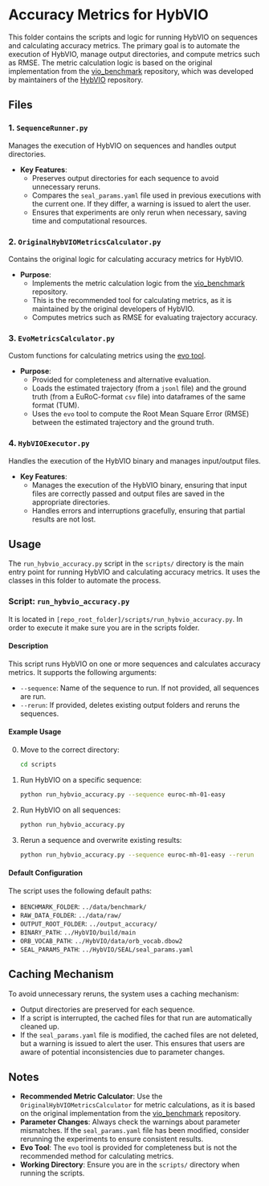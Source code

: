 # Accuracy Metrics for HybVIO

This folder contains the scripts and logic for running HybVIO on sequences and calculating accuracy metrics. The primary goal is to automate the execution of HybVIO, manage output directories, and compute metrics such as RMSE. The metric calculation logic is based on the original implementation from the [vio_benchmark](https://github.com/AaltoML/vio_benchmark/tree/main/hybvio_runner) repository, which was developed by maintainers of the [HybVIO](https://github.com/SpectacularAI/HybVIO) repository.

## Files

### 1. **`SequenceRunner.py`**
Manages the execution of HybVIO on sequences and handles output directories.

- **Key Features**:
  - Preserves output directories for each sequence to avoid unnecessary reruns.
  - Compares the `seal_params.yaml` file used in previous executions with the current one. If they differ, a warning is issued to alert the user.
  - Ensures that experiments are only rerun when necessary, saving time and computational resources.

### 2. **`OriginalHybVIOMetricsCalculator.py`**
Contains the original logic for calculating accuracy metrics for HybVIO.

- **Purpose**:
  - Implements the metric calculation logic from the [vio_benchmark](https://github.com/AaltoML/vio_benchmark/tree/main/hybvio_runner) repository.
  - This is the recommended tool for calculating metrics, as it is maintained by the original developers of HybVIO.
  - Computes metrics such as RMSE for evaluating trajectory accuracy.

### 3. **`EvoMetricsCalculator.py`**
Custom functions for calculating metrics using the [evo tool](https://github.com/MichaelGrupp/evo).

- **Purpose**:
  - Provided for completeness and alternative evaluation.
  - Loads the estimated trajectory (from a `jsonl` file) and the ground truth (from a EuRoC-format `csv` file) into dataframes of the same format (TUM).
  - Uses the `evo` tool to compute the Root Mean Square Error (RMSE) between the estimated trajectory and the ground truth.

### 4. **`HybVIOExecutor.py`**
Handles the execution of the HybVIO binary and manages input/output files.

- **Key Features**:
  - Manages the execution of the HybVIO binary, ensuring that input files are correctly passed and output files are saved in the appropriate directories.
  - Handles errors and interruptions gracefully, ensuring that partial results are not lost.

## Usage

The `run_hybvio_accuracy.py` script in the `scripts/` directory is the main entry point for running HybVIO and calculating accuracy metrics. It uses the classes in this folder to automate the process.

### Script: `run_hybvio_accuracy.py`
It is located in `[repo_root_folder]/scripts/run_hybvio_accuracy.py`. In order to execute it make sure you are in the scripts folder.

#### Description
This script runs HybVIO on one or more sequences and calculates accuracy metrics. It supports the following arguments:

- `--sequence`: Name of the sequence to run. If not provided, all sequences are run.
- `--rerun`: If provided, deletes existing output folders and reruns the sequences.

#### Example Usage
0. Move to the correct directory:
   ```bash
   cd scripts
   ```

1. Run HybVIO on a specific sequence:
   ```bash
   python run_hybvio_accuracy.py --sequence euroc-mh-01-easy
   ```

2. Run HybVIO on all sequences:
   ```bash
   python run_hybvio_accuracy.py
   ```

3. Rerun a sequence and overwrite existing results:
   ```bash
   python run_hybvio_accuracy.py --sequence euroc-mh-01-easy --rerun
   ```

#### Default Configuration
The script uses the following default paths:
- `BENCHMARK_FOLDER`: `../data/benchmark/`
- `RAW_DATA_FOLDER`: `../data/raw/`
- `OUTPUT_ROOT_FOLDER`: `../output_accuracy/`
- `BINARY_PATH`: `../HybVIO/build/main`
- `ORB_VOCAB_PATH`: `../HybVIO/data/orb_vocab.dbow2`
- `SEAL_PARAMS_PATH`: `../HybVIO/SEAL/seal_params.yaml`

## Caching Mechanism

To avoid unnecessary reruns, the system uses a caching mechanism:
- Output directories are preserved for each sequence.
- If a script is interrupted, the cached files for that run are automatically cleaned up.
- If the `seal_params.yaml` file is modified, the cached files are not deleted, but a warning is issued to alert the user. This ensures that users are aware of potential inconsistencies due to parameter changes.

## Notes

- **Recommended Metric Calculator**: Use the `OriginalHybVIOMetricsCalculator` for metric calculations, as it is based on the original implementation from the [vio_benchmark](https://github.com/AaltoML/vio_benchmark/tree/main/hybvio_runner) repository.
- **Parameter Changes**: Always check the warnings about parameter mismatches. If the `seal_params.yaml` file has been modified, consider rerunning the experiments to ensure consistent results.
- **Evo Tool**: The `evo` tool is provided for completeness but is not the recommended method for calculating metrics.
- **Working Directory**: Ensure you are in the `scripts/` directory when running the scripts.
